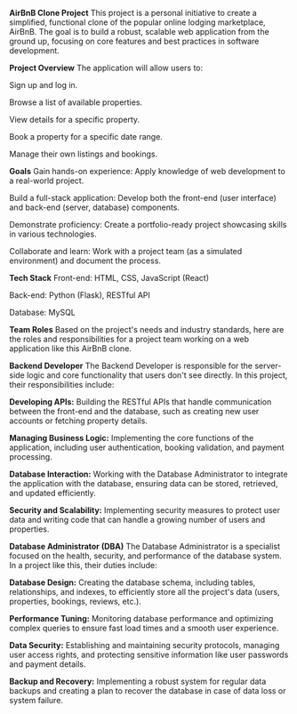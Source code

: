 **AirBnB Clone Project**
This project is a personal initiative to create a simplified, functional clone of the popular online lodging marketplace, AirBnB. The goal is to build a robust, scalable web application from the ground up, focusing on core features and best practices in software development.

**Project Overview**
The application will allow users to:

Sign up and log in.

Browse a list of available properties.

View details for a specific property.

Book a property for a specific date range.

Manage their own listings and bookings.

**Goals**
Gain hands-on experience: Apply knowledge of web development to a real-world project.

Build a full-stack application: Develop both the front-end (user interface) and back-end (server, database) components.

Demonstrate proficiency: Create a portfolio-ready project showcasing skills in various technologies.

Collaborate and learn: Work with a project team (as a simulated environment) and document the process.

**Tech Stack**
Front-end: HTML, CSS, JavaScript (React)

Back-end: Python (Flask), RESTful API

Database: MySQL

**Team Roles**
Based on the project's needs and industry standards, here are the roles and responsibilities for a project team working on a web application like this AirBnB clone.

**Backend Developer**
The Backend Developer is responsible for the server-side logic and core functionality that users don't see directly. In this project, their responsibilities include:

**Developing APIs:** Building the RESTful APIs that handle communication between the front-end and the database, such as creating new user accounts or fetching property details.

**Managing Business Logic:** Implementing the core functions of the application, including user authentication, booking validation, and payment processing.

**Database Interaction:** Working with the Database Administrator to integrate the application with the database, ensuring data can be stored, retrieved, and updated efficiently.

**Security and Scalability:** Implementing security measures to protect user data and writing code that can handle a growing number of users and properties.

**Database Administrator (DBA)**
The Database Administrator is a specialist focused on the health, security, and performance of the database system. In a project like this, their duties include:

**Database Design:** Creating the database schema, including tables, relationships, and indexes, to efficiently store all the project's data (users, properties, bookings, reviews, etc.).

**Performance Tuning:** Monitoring database performance and optimizing complex queries to ensure fast load times and a smooth user experience.

**Data Security:** Establishing and maintaining security protocols, managing user access rights, and protecting sensitive information like user passwords and payment details.

**Backup and Recovery:** Implementing a robust system for regular data backups and creating a plan to recover the database in case of data loss or system failure.

